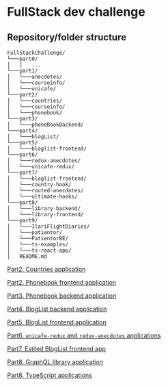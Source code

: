 # FullStack dev challenge

## Repository/folder structure

```
FullStackChallenge/
└───part0/
│   │   ...
└───part1/
│   └───anecdotes/
│   └───courseinfo/
│   └───unicafe/
└───part2/
│   └───countries/
│   └───courseinfo/
│   └───phonebook/
└───part3/
│   └───phoneBookBackend/
└───part4/
│   └───blogList/
└───part5/
│   └───bloglist-frontend/
└───part6/
│   └───redux-anecdotes/
│   └───unicafe-redux/
└───part7/
│   └───bloglist-frontend/
│   └───country-hook/
│   └───routed-anecdotes/
│   └───ultimate-hooks/
└───part8/
│   └───library-backend/
│   └───library-frontend/
└───part9/
│   └───IlariFlightDiaries/
│   └───patientor/
│   └───PatientorBE/
│   └───ts-examples/
│   └───ts-react-app/
│   README.md
```

[Part2. Countries application](./part2/countries/README.md)

[Part2. Phonebook frontend application](./part2/phonebook/README.md)

[Part3. Phonebook backend application](./part3/phoneBookBackend/README.md)

[Part4. BlogList backend application](./part4/blogList/README.md)

[Part5. BlogList frontend application](./part5/bloglist-frontend/README.md)

[Part6. `unicafe-redux` and `redux-anecdotes` applications](./part6/README.md)

[Part7. Estiled BlogList frontend app](./part7/bloglist-frontend/README.md)

[Part8. GraphQL library application](./part8/README.md)

[Part8. TypeScript applications](./part9/README.md)